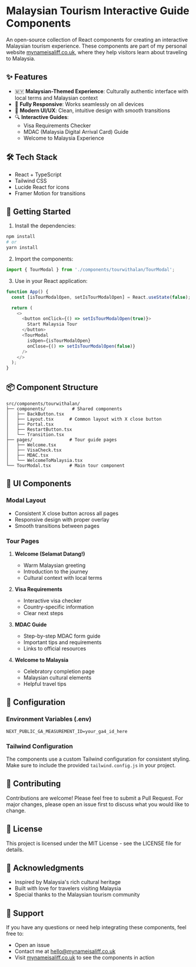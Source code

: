 # Malaysian Tourism Interactive Guide Components

An open-source collection of React components for creating an interactive Malaysian tourism experience. These components are part of my personal website [mynameisaliff.co.uk](https://mynameisaliff.co.uk), where they help visitors learn about traveling to Malaysia.

## ✨ Features

- 🇲🇾 **Malaysian-Themed Experience**: Culturally authentic interface with local terms and Malaysian context
- 📱 **Fully Responsive**: Works seamlessly on all devices
- 🎨 **Modern UI/UX**: Clean, intuitive design with smooth transitions
- 🔍 **Interactive Guides**:
  - Visa Requirements Checker
  - MDAC (Malaysia Digital Arrival Card) Guide
  - Welcome to Malaysia Experience

## 🛠️ Tech Stack

- React + TypeScript
- Tailwind CSS
- Lucide React for icons
- Framer Motion for transitions

## 🚀 Getting Started

1. Install the dependencies:
```bash
npm install
# or
yarn install
```

2. Import the components:
```typescript
import { TourModal } from './components/tourwithalan/TourModal';
```

3. Use in your React application:
```typescript
function App() {
  const [isTourModalOpen, setIsTourModalOpen] = React.useState(false);

  return (
    <>
      <button onClick={() => setIsTourModalOpen(true)}>
        Start Malaysia Tour
      </button>
      <TourModal 
        isOpen={isTourModalOpen} 
        onClose={() => setIsTourModalOpen(false)} 
      />
    </>
  );
}
```

## 📦 Component Structure

```
src/components/tourwithalan/
├── components/          # Shared components
│   ├── BackButton.tsx
│   ├── Layout.tsx      # Common layout with X close button
│   ├── Portal.tsx
│   ├── RestartButton.tsx
│   └── Transition.tsx
├── pages/              # Tour guide pages
│   ├── Welcome.tsx
│   ├── VisaCheck.tsx
│   ├── MDAC.tsx
│   └── WelcomeToMalaysia.tsx
└── TourModal.tsx       # Main tour component
```

## 🎨 UI Components

### Modal Layout
- Consistent X close button across all pages
- Responsive design with proper overlay
- Smooth transitions between pages

### Tour Pages
1. **Welcome (Selamat Datang!)**
   - Warm Malaysian greeting
   - Introduction to the journey
   - Cultural context with local terms

2. **Visa Requirements**
   - Interactive visa checker
   - Country-specific information
   - Clear next steps

3. **MDAC Guide**
   - Step-by-step MDAC form guide
   - Important tips and requirements
   - Links to official resources

4. **Welcome to Malaysia**
   - Celebratory completion page
   - Malaysian cultural elements
   - Helpful travel tips

## 🔧 Configuration

### Environment Variables (.env)
```
NEXT_PUBLIC_GA_MEASUREMENT_ID=your_ga4_id_here
```

### Tailwind Configuration
The components use a custom Tailwind configuration for consistent styling. Make sure to include the provided `tailwind.config.js` in your project.

## 📝 Contributing

Contributions are welcome! Please feel free to submit a Pull Request. For major changes, please open an issue first to discuss what you would like to change.

## 📄 License

This project is licensed under the MIT License - see the LICENSE file for details.

## 🙏 Acknowledgments

- Inspired by Malaysia's rich cultural heritage
- Built with love for travelers visiting Malaysia
- Special thanks to the Malaysian tourism community

## 🤝 Support

If you have any questions or need help integrating these components, feel free to:
- Open an issue
- Contact me at hello@mynameisaliff.co.uk
- Visit [mynameisaliff.co.uk](https://mynameisaliff.co.uk) to see the components in action
